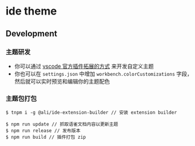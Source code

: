 # ide theme

## Development

### 主题研发

* 你可以通过 [vscode 官方插件拓展的方式](https://code.visualstudio.com/docs/getstarted/themes#_creating-your-own-color-theme) 来开发自定义主题
* 你也可以在 `settings.json` 中增加 `workbench.colorCustomizations` 字段，然后就可以实时预览和编辑你的主题配色

### 主题包打包

```shell
$ tnpm i -g @ali/ide-extension-builder // 安装 extension builder

$ npm run update // 抓取语雀文档内容以更新主题
$ npm run release // 发布版本
$ npm run build // 插件打包 zip
```
